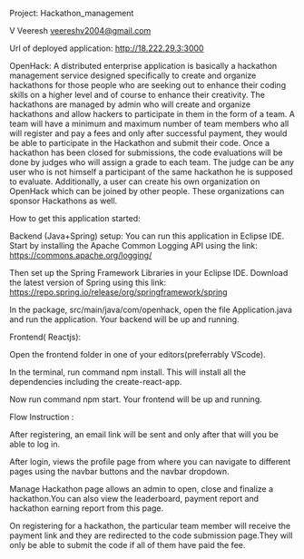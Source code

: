 Project: Hackathon_management

V Veeresh <veereshv2004@gmail.com>

Url of deployed application: http://18.222.29.3:3000


OpenHack: A distributed enterprise application is basically a hackathon management service designed specifically to 
create and organize hackathons for those people who are seeking out to enhance their coding skills on a higher level 
and of course to enhance their creativity. The hackathons are managed by admin who will create and organize hackathons 
and allow hackers to participate in them in the form of a team. A team will have a minimum and maximum number of team 
members who all will register and pay a fees and only after successful payment, they would be able to participate in the 
Hackathon and submit their code. Once a hackathon has been closed for submissions, the code evaluations will be done by 
judges who will assign a grade to each team. The judge can be any user who is not himself a participant of the same 
hackathon he is supposed to evaluate. Additionally, a user can create his own organization on OpenHack which can be 
joined by other people. These organizations can sponsor Hackathons as well.


How to get this application started:

Backend (Java+Spring) setup:
You can run this application in Eclipse IDE. Start by installing the Apache Common Logging API using the 
link: https://commons.apache.org/logging/

Then set up the Spring Framework Libraries in your Eclipse IDE. Download the latest version of Spring using this 
link: https://repo.spring.io/release/org/springframework/spring

In the package, src/main/java/com/openhack, open the file Application.java and run the application. Your backend will 
be up and running.


Frontend( Reactjs):

Open the frontend folder in one of your editors(preferrably VScode).


In the terminal, run command npm install. This will install all the dependencies including the create-react-app.

Now run command npm start. Your frontend will be up and running.

Flow Instruction : 

After registering, an email link will be sent and only after that will you be able to log in.

After login, views the profile page from where you can navigate to different pages using the navbar buttons and the navbar dropdown.

Manage Hackathon page allows an admin to open, close and finalize a hackathon.You can also view the leaderboard, payment report and hackathon earning report from this page.

On registering for a hackathon, the particular team member will receive the payment link and they are redirected to the code submission page.They will only be able to submit the code if all of them have paid the fee.

